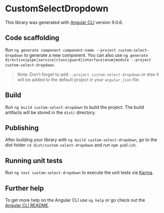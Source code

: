 # CustomSelectDropdown

This library was generated with [Angular CLI](https://github.com/angular/angular-cli) version 9.0.6.

## Code scaffolding

Run `ng generate component component-name --project custom-select-dropdown` to generate a new component. You can also use `ng generate directive|pipe|service|class|guard|interface|enum|module --project custom-select-dropdown`.
> Note: Don't forget to add `--project custom-select-dropdown` or else it will be added to the default project in your `angular.json` file. 

## Build

Run `ng build custom-select-dropdown` to build the project. The build artifacts will be stored in the `dist/` directory.

## Publishing

After building your library with `ng build custom-select-dropdown`, go to the dist folder `cd dist/custom-select-dropdown` and run `npm publish`.

## Running unit tests

Run `ng test custom-select-dropdown` to execute the unit tests via [Karma](https://karma-runner.github.io).

## Further help

To get more help on the Angular CLI use `ng help` or go check out the [Angular CLI README](https://github.com/angular/angular-cli/blob/master/README.md).
